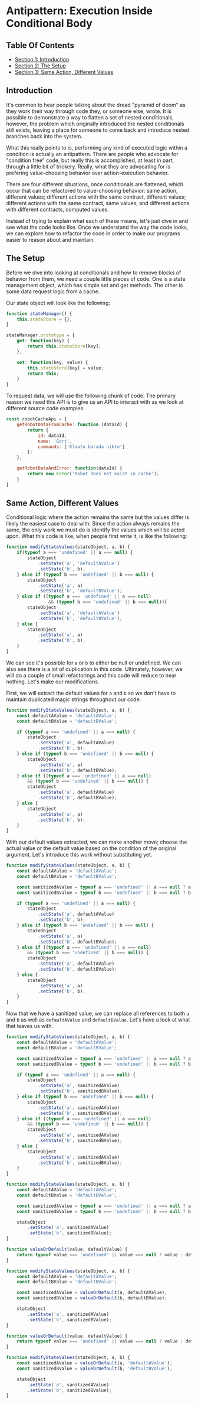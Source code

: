 
# Antipattern: Execution Inside Conditional Body #

## Table Of Contents ##

- [Section 1: Introduction](#user-content-introduction)
- [Section 2: The Setup](#user-content-the-setup)
- [Section 3: Same Action, Different Values](#user-content-same-action,-different-values)

## Introduction ##

It's common to hear people talking about the dread "pyramid of doom" as they work their way through code they, or someone else, wrote.  It is possible to demonstrate a way to flatten a set of nested conditionals, however, the problem which originally introduced the nested conditionals still exists, leaving a place for someone to come back and introduce nested branches back into the system.

What this really points to is, performing any kind of executed logic within a condition is actually an antipattern. There are people who advocate for "condition free" code, but really this is accomplished, at least in part, through a little bit of trickery.  Really, what they are advocating for is prefering value-choosing behavior over action-execution behavior.

There are four different situations, once conditionals are flattened, which occur that can be refactored to value-choosing behavior: same action, different values; different actions with the same contract, different values; different actions with the same contract, same values; and different actions with different contracts, computed values.

Instead of trying to explain what each of these means, let's just dive in and see what the code looks like.  Once we understand the way the code looks, we can explore how to refactor the code in order to make our programs easier to reason about and maintain.
    

## The Setup ##

Before we dive into looking at conditionals and how to remove blocks of behavior from them, we need a couple little pieces of code. One is a state management object, which has simple set and get methods. The other is some data request logic from a cache.

Our state object will look like the following:

```javascript
function stateManager() {
    this.stateStore = {};
}

stateManager.prototype = {
    get: function(key) {
        return this.stateStore[key];
    },

    set: function(key, value) {
        this.stateStore[key] = value;
        return this;
    }
}
```

To request data, we will use the following chunk of code.  The primary reason we need this API is to give us an API to interact with as we look at different source code examples.

```javascript
const robotCacheApi = {
    getRobotDataFromCache: function (dataId) {
        return {
            id: dataId,
            name: 'Gort',
            commands: ['Klaatu barada nikto']
        };
    },

    getRobotDataAndError: function(dataId) {
        return new Error('Robot does not exist in cache');
    }
}
```
    

## Same Action, Different Values ##

Conditional logic where the action remains the same but the values differ is likely the easiest case to deal with. Since the action always remains the same, the only work we must do is identify the values which will be acted upon.  What this code is like, when people first write it, is like the following:

```javascript
function modifyStateValues(stateObject, a, b) {
    if(typeof a === 'undefined' || a === null) {
        stateObject
            .setState('a', 'defaultAValue')
            .setState('b', b);
    } else if (typeof b === 'undefined' || b === null) {
        stateObject
            .setState('a', a)
            .setState('b', 'defaultBValue');
    } else if ((typeof a === 'undefined' || a === null)
                && (typeof b === 'undefined' || b === null)){
        stateObject
            .setState('a', 'defaultAValue')
            .setState('b', 'defaultBValue');
    } else {
        stateObject
            .setState('a', a)
            .setState('b', b);
    }
}
```

We can see it's possible for `a` or `b` to either be null or undefined. We can also see there is a lot of duplication in this code. Ultimately, however, we will do a couple of small refactorings and this code will reduce to near nothing.  Let's make our modifications.

First, we will extract the default values for `a` and `b` so we don't have to maintain duplicated magic strings throughout our code.

```javascript
function modifyStateValues(stateObject, a, b) {
    const defaultAValue = 'defaultAValue';
    const defaultBValue = 'defaultBValue';

    if (typeof a === 'undefined' || a === null) {
        stateObject
            .setState('a', defaultAValue)
            .setState('b', b);
    } else if (typeof b === 'undefined' || b === null) {
        stateObject
            .setState('a', a)
            .setState('b', defaultBValue);
    } else if ((typeof a === 'undefined' || a === null)
        && (typeof b === 'undefined' || b === null)) {
        stateObject
            .setState('a', defaultAValue)
            .setState('b', defaultBValue);
    } else {
        stateObject
            .setState('a', a)
            .setState('b', b);
    }
}
```

With our default values extracted, we can make another move; choose the actual value or the default value based on the condition of the original argument.  Let's introduce this work without substituting yet.

```javascript
function modifyStateValues(stateObject, a, b) {
    const defaultAValue = 'defaultAValue';
    const defaultBValue = 'defaultBValue';

    const sanitizedAValue = typeof a === 'undefined' || a === null ? a : defaultAValue;
    const sanitizedBValue = typeof b === 'undefined' || b === null ? b : defaultBValue;

    if (typeof a === 'undefined' || a === null) {
        stateObject
            .setState('a', defaultAValue)
            .setState('b', b);
    } else if (typeof b === 'undefined' || b === null) {
        stateObject
            .setState('a', a)
            .setState('b', defaultBValue);
    } else if ((typeof a === 'undefined' || a === null)
        && (typeof b === 'undefined' || b === null)) {
        stateObject
            .setState('a', defaultAValue)
            .setState('b', defaultBValue);
    } else {
        stateObject
            .setState('a', a)
            .setState('b', b);
    }
}
```

Now that we have a sanitized value, we can replace all references to both `a` and `b` as well as `defaultAValue` and `defaultBValue`.  Let's have a look at what that leaves us with.

```javascript
function modifyStateValues(stateObject, a, b) {
    const defaultAValue = 'defaultAValue';
    const defaultBValue = 'defaultBValue';

    const sanitizedAValue = typeof a === 'undefined' || a === null ? a : defaultAValue;
    const sanitizedBValue = typeof b === 'undefined' || b === null ? b : defaultBValue;

    if (typeof a === 'undefined' || a === null) {
        stateObject
            .setState('a', sanitizedAValue)
            .setState('b', sanitizedBValue);
    } else if (typeof b === 'undefined' || b === null) {
        stateObject
            .setState('a', sanitizedAValue)
            .setState('b', sanitizedBValue);
    } else if ((typeof a === 'undefined' || a === null)
        && (typeof b === 'undefined' || b === null)) {
        stateObject
            .setState('a', sanitizedAValue)
            .setState('b', sanitizedBValue);
    } else {
        stateObject
            .setState('a', sanitizedAValue)
            .setState('b', sanitizedBValue);
    }
}
```

```javascript
function modifyStateValues(stateObject, a, b) {
    const defaultAValue = 'defaultAValue';
    const defaultBValue = 'defaultBValue';

    const sanitizedAValue = typeof a === 'undefined' || a === null ? a : defaultAValue;
    const sanitizedBValue = typeof b === 'undefined' || b === null ? b : defaultBValue;

    stateObject
        .setState('a', sanitizedAValue)
        .setState('b', sanitizedBValue);
}
```

```javascript
function valueOrDefault(value, defaultValue) {
    return typeof value === 'undefined' || value === null ? value : defaultValue;
}

function modifyStateValues(stateObject, a, b) {
    const defaultAValue = 'defaultAValue';
    const defaultBValue = 'defaultBValue';

    const sanitizedAValue = valueOrDefault(a, defaultAValue);
    const sanitizedBValue = valueOrDefault(b, defaultBValue);

    stateObject
        .setState('a', sanitizedAValue)
        .setState('b', sanitizedBValue);
}
```

```javascript
function valueOrDefault(value, defaultValue) {
    return typeof value === 'undefined' || value === null ? value : defaultValue;
}

function modifyStateValues(stateObject, a, b) {
    const sanitizedAValue = valueOrDefault(a, 'defaultAValue');
    const sanitizedBValue = valueOrDefault(b, 'defaultBValue');

    stateObject
        .setState('a', sanitizedAValue)
        .setState('b', sanitizedBValue);
}
```
    

    
